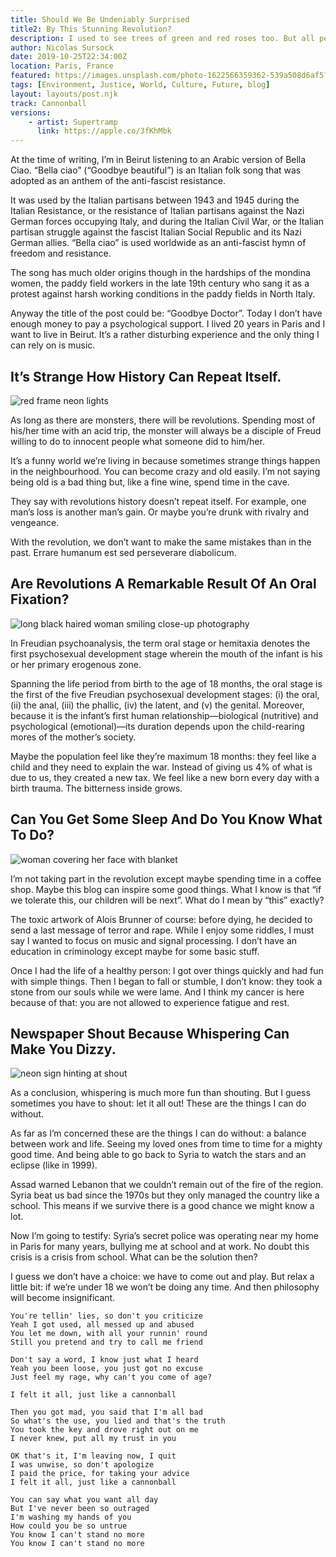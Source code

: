 ```yaml
---
title: Should We Be Undeniably Surprised 
title2: By This Stunning Revolution?
description: I used to see trees of green and red roses too. But all people in Lebanon can see is how they've been messed up and abused for 50 years.
author: Nicolas Sursock
date: 2019-10-25T22:34:00Z
location: Paris, France
featured: https://images.unsplash.com/photo-1622566359362-539a508d6af5?ixlib=rb-4.0.3&ixid=MnwxMjA3fDB8MHxwaG90by1wYWdlfHx8fGVufDB8fHx8&auto=format&fit=crop
tags: [Environment, Justice, World, Culture, Future, blog]
layout: layouts/post.njk
track: Cannonball
versions:
    - artist: Supertramp
      link: https://apple.co/3fKhMbk
---
```


At the time of writing, I’m in Beirut listening to an Arabic version of Bella Ciao. “Bella ciao” (“Goodbye beautiful”) is an Italian folk song that was adopted as an anthem of the anti-fascist resistance.

It was used by the Italian partisans between 1943 and 1945 during the Italian Resistance, or the resistance of Italian partisans against the Nazi German forces occupying Italy, and during the Italian Civil War, or the Italian partisan struggle against the fascist Italian Social Republic and its Nazi German allies. “Bella ciao” is used worldwide as an anti-fascist hymn of freedom and resistance.

The song has much older origins though in the hardships of the mondina women, the paddy field workers in the late 19th century who sang it as a protest against harsh working conditions in the paddy fields in North Italy.

Anyway the title of the post could be: “Goodbye Doctor”. Today I don’t have enough money to pay a psychological support. I lived 20 years in Paris and I want to live in Beirut. It’s a rather disturbing experience and the only thing I can rely on is music.

## It’s Strange How History Can Repeat Itself.

<aside class="md:-mr-56 md:float-right w-full md:w-2/3 md:px-8">
  <img x-intersect.once.ratio-0="$el.src = $el.dataset.src" class="rounded-lg" alt="red frame neon lights" data-src="https://images.unsplash.com/photo-1533009818448-9da32131ba79?ixlib=rb-4.0.3&ixid=MnwxMjA3fDB8MHxwaG90by1wYWdlfHx8fGVufDB8fHx8&auto=format&fit=crop&q=80&w=800&h=600">
</aside>

As long as there are monsters, there will be revolutions. Spending most of his/her time with an acid trip, the monster will always be a disciple of Freud willing to do to innocent people what someone did to him/her.

It’s a funny world we’re living in because sometimes strange things happen in the neighbourhood. You can become crazy and old easily. I’m not saying being old is a bad thing but, like a fine wine, spend time in the cave.

They say with revolutions history doesn’t repeat itself. For example, one man’s loss is another man’s gain. Or maybe you’re drunk with rivalry and vengeance.

With the revolution, we don’t want to make the same mistakes than in the past. Errare humanum est sed perseverare diabolicum.

## Are Revolutions A Remarkable Result Of An Oral Fixation?

<aside class="md:-ml-56 md:float-left w-full md:w-2/3 md:px-8">
  <img x-intersect.once.ratio-0="$el.src = $el.dataset.src" class="rounded-lg" alt="long black haired woman smiling close-up photography" data-src="https://images.unsplash.com/photo-1489278353717-f64c6ee8a4d2?ixlib=rb-4.0.3&ixid=MnwxMjA3fDB8MHxwaG90by1wYWdlfHx8fGVufDB8fHx8&auto=format&fit=crop&q=80&w=800&h=600">
</aside>

In Freudian psychoanalysis, the term oral stage or hemitaxia denotes the first psychosexual development stage wherein the mouth of the infant is his or her primary erogenous zone.

Spanning the life period from birth to the age of 18 months, the oral stage is the first of the five Freudian psychosexual development stages: (i) the oral, (ii) the anal, (iii) the phallic, (iv) the latent, and (v) the genital. Moreover, because it is the infant’s first human relationship—biological (nutritive) and psychological (emotional)—its duration depends upon the child-rearing mores of the mother’s society.

Maybe the population feel like they’re maximum 18 months: they feel like a child and they need to explain the war. Instead of giving us 4% of what is due to us, they created a new tax. We feel like a new born every day with a birth trauma. The bitterness inside grows.

## Can You Get Some Sleep And Do You Know What To Do?

<aside class="md:-mr-56 md:float-right w-full md:w-2/3 md:px-8">
  <img x-intersect.once.ratio-0="$el.src = $el.dataset.src" class="rounded-lg" alt="woman covering her face with blanket" data-src="https://images.unsplash.com/photo-1512548438457-4c9584d3766b?ixlib=rb-4.0.3&ixid=MnwxMjA3fDB8MHxwaG90by1wYWdlfHx8fGVufDB8fHx8&auto=format&fit=crop&q=80&w=800&h=600">
</aside>

I’m not taking part in the revolution except maybe spending time in a coffee shop. Maybe this blog can inspire some good things. What I know is that “if we tolerate this, our children will be next”. What do I mean by “this” exactly?

The toxic artwork of Alois Brunner of course: before dying, he decided to send a last message of terror and rape. While I enjoy some riddles, I must say I wanted to focus on music and signal processing. I don’t have an education in criminology except maybe for some basic stuff.

Once I had the life of a healthy person: I got over things quickly and had fun with simple things. Then I began to fall or stumble, I don’t know: they took a stone from our souls while we were lame. And I think my cancer is here because of that: you are not allowed to experience fatigue and rest.

## Newspaper Shout Because Whispering Can Make You Dizzy.

<aside class="md:-ml-56 md:float-left w-full md:w-2/3 md:px-8">
  <img x-intersect.once.ratio-0="$el.src = $el.dataset.src" class="rounded-lg" alt="neon sign hinting at shout" data-src="https://images.unsplash.com/photo-1611164322025-2f5a1b4cf53d?ixlib=rb-4.0.3&ixid=MnwxMjA3fDB8MHxwaG90by1wYWdlfHx8fGVufDB8fHx8&auto=format&fit=crop&q=80&w=800&h=600">
</aside>

As a conclusion, whispering is much more fun than shouting. But I guess sometimes you have to shout: let it all out! These are the things I can do without.

As far as I’m concerned these are the things I can do without: a balance between work and life. Seeing my loved ones from time to time for a mighty good time. And being able to go back to Syria to watch the stars and an eclipse (like in 1999).

Assad warned Lebanon that we couldn’t remain out of the fire of the region. Syria beat us bad since the 1970s but they only managed the country like a school. This means if we survive there is a good chance we might know a lot.

Now I’m going to testify: Syria’s secret police was operating near my home in Paris for many years, bullying me at school and at work. No doubt this crisis is a crisis from school. What can be the solution then?

I guess we don’t have a choice: we have to come out and play. But relax a little bit: if we’re under 18 we won’t be doing any time. And then philosophy will become insignificant.

```
You're tellin' lies, so don't you criticize
Yeah I got used, all messed up and abused
You let me down, with all your runnin' round
Still you pretend and try to call me friend

Don't say a word, I know just what I heard
Yeah you been loose, you just got no excuse
Just feel my rage, why can't you come of age?

I felt it all, just like a cannonball

Then you got mad, you said that I'm all bad
So what's the use, you lied and that's the truth
You took the key and drove right out on me
I never knew, put all my trust in you

OK that's it, I'm leaving now, I quit
I was unwise, so don't apologize
I paid the price, for taking your advice
I felt it all, just like a cannonball

You can say what you want all day
But I've never been so outraged
I'm washing my hands of you
How could you be so untrue
You know I can't stand no more
You know I can't stand no more
```
